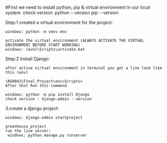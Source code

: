#First we need to install python, pip & virtual environment in our local system.
    check version: python --version 
                   pip --version

Step:1 
created a virtual environment for the project:

    windows: python -m venv env

    activate the virtual environment (ALWAYS ACTIVATE THE VIRTUAL ENVIRONMENT BEFORE START WORKING)
    windows: (evn)\Scripts\activate.bat

Step:2
Install Django:

    after active virtual environment in terminal you get a line look like this (env)
    
    \RG0042\Final_Project\env\Scripts>
    After thst Run this commend
     
    windows: python -m pip install Django
    check version : django-admin --version

3.create a django project:

    windows: django-admin startproject 
    
    greenhouse_project
    run the live server:
     windows: python manage.py runserver